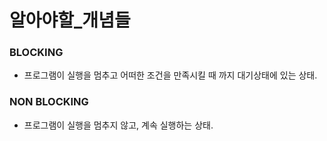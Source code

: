 알아야할_개념들
===============

### BLOCKING
- 프로그램이 실행을 멈추고 어떠한 조건을 만족시킬 때 까지 대기상태에 있는 상태.


### NON BLOCKING
- 프로그램이 실행을 멈추지 않고, 계속 실행하는 상태. 
